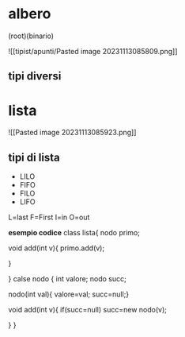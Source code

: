 # albero
(root)(binario)


![[tipist/apunti/Pasted image 20231113085809.png]]
## tipi diversi



# lista

 ![[Pasted image 20231113085923.png]]

## tipi di lista

- LILO
- FIFO
- FILO
- LIFO

L=last
F=First
I=in
O=out

**esempio codice**
class lista{
nodo primo;

void add(int v){
primo.add(v);

}

}
calse nodo
{
int valore;
nodo succ;

nodo(int val){ valore=val; succ=null;}

void add(int v){
if(succ=null)
succ=new nodo(v);

}
}
 